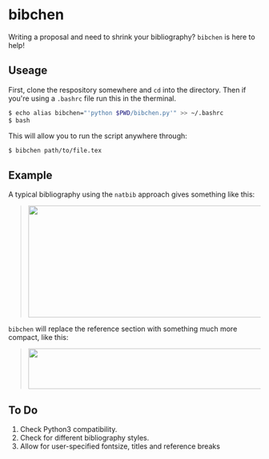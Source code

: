 # bibchen

Writing a proposal and need to shrink your bibliography? `bibchen` is here to help!

## Useage

First, clone the respository somewhere and `cd` into the directory. Then if you're using a `.bashrc` file run this in the therminal.

```bash
$ echo alias bibchen="'python $PWD/bibchen.py'" >> ~/.bashrc
$ bash
```

This will allow you to run the script anywhere through:

```bash
$ bibchen path/to/file.tex
```

## Example

A typical bibliography using the `natbib` approach gives something like this:

> <img src="https://github.com/richteague/bibchen/blob/master/test/before.png" width="516" height="224">

`bibchen` will replace the reference section with something much more compact, like this:

> <img src="https://github.com/richteague/bibchen/blob/master/test/after.png" width="512" height="81">

## To Do

1) Check Python3 compatibility.
2) Check for different bibliography styles.
3) Allow for user-specified fontsize, titles and reference breaks
